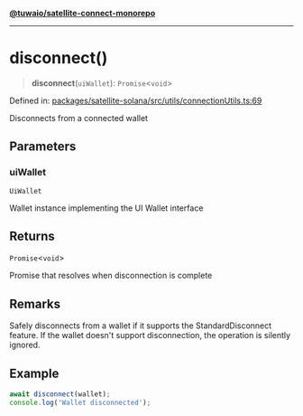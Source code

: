 [**@tuwaio/satellite-connect-monorepo**](../../../README.md)

***

# disconnect()

> **disconnect**(`uiWallet`): `Promise`\<`void`\>

Defined in: [packages/satellite-solana/src/utils/connectionUtils.ts:69](https://github.com/TuwaIO/satellite-connect/blob/5ea2bf35da638317e8edf885c3993433cb84e778/packages/satellite-solana/src/utils/connectionUtils.ts#L69)

Disconnects from a connected wallet

## Parameters

### uiWallet

`UiWallet`

Wallet instance implementing the UI Wallet interface

## Returns

`Promise`\<`void`\>

Promise that resolves when disconnection is complete

## Remarks

Safely disconnects from a wallet if it supports the StandardDisconnect feature.
If the wallet doesn't support disconnection, the operation is silently ignored.

## Example

```typescript
await disconnect(wallet);
console.log('Wallet disconnected');
```
